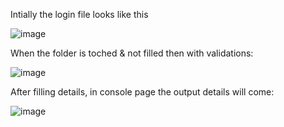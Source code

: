 Intially the login file looks like this

![image](https://user-images.githubusercontent.com/54401805/160761839-67c84d42-7c7b-42cf-8b72-8cb3f1ba8cd1.png)

When the folder is toched & not filled then with validations:

![image](https://user-images.githubusercontent.com/54401805/160762082-016fe0a4-99db-467f-b336-ac94049899fd.png)

After filling details, in console page the output details will come:

![image](https://user-images.githubusercontent.com/54401805/160762351-11540fe3-4d8a-43da-846e-29e33b4e8d0a.png)
